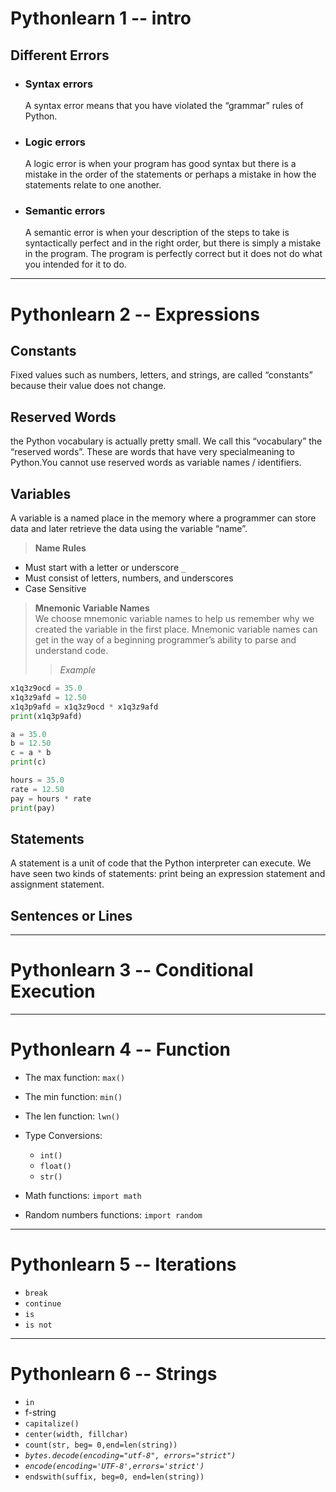 # **Pythonlearn 1 -- intro**

## Different Errors
* ### Syntax errors
  A syntax error means that you have violated the “grammar” rules of Python.
* ### Logic errors
  A logic error is when your program has good syntax but there is a mistake in the order of the statements or perhaps a mistake in how the statements relate to one another.
* ### Semantic errors
  A semantic error is when your description of the steps to take is syntactically perfect and in the right order, but there is simply a mistake in the program. The program is perfectly correct but it does not do what you intended for it to do.
---


# **Pythonlearn 2 -- Expressions**

## Constants
Fixed values such as numbers, letters, and strings, are called “constants” because their value does not change.

## Reserved Words
the Python vocabulary is actually pretty small. We call this “vocabulary” the “reserved words”. These are words that have very specialmeaning to Python.You cannot use reserved words as variable names / identifiers.

## Variables
A variable is a named place in the memory where a programmer can store data and later retrieve the data using the variable “name”.
>**Name Rules**  
* Must start with a letter or underscore `_`
* Must consist of letters, numbers, and underscores
* Case Sensitive

>**Mnemonic Variable Names**  
We choose mnemonic variable names to help us remember why we created the variable in the first place. Mnemonic variable names can get in the way of a beginning programmer’s ability to parse and understand code.  
>>*Example*  
```Python
x1q3z9ocd = 35.0
x1q3z9afd = 12.50
x1q3p9afd = x1q3z9ocd * x1q3z9afd
print(x1q3p9afd)
```
```Python
a = 35.0
b = 12.50
c = a * b
print(c)
```
```Python
hours = 35.0
rate = 12.50
pay = hours * rate
print(pay)
```

## Statements
A statement is a unit of code that the Python interpreter can execute. We have seen two kinds of statements: print being an expression statement and assignment statement.

## Sentences or Lines


---


# **Pythonlearn 3 -- Conditional Execution**
---


# **Pythonlearn 4 -- Function**

* The max function: `max()`
* The min function: `min()`
* The len function: `lwn()`
* Type Conversions:
  * `int()`
  * `float()`
  * `str()`
* Math functions: `import math`

* Random numbers functions: `import random`
---


# **Pythonlearn 5 -- Iterations**

* `break`
* `continue`
* `is`
* `is not`
---


# **Pythonlearn 6 -- Strings**

* `in`
* f-string
* `capitalize()`
* `center(width, fillchar)`
* `count(str, beg= 0,end=len(string))`
* *`bytes.decode(encoding="utf-8", errors="strict")`*
* *`encode(encoding='UTF-8',errors='strict')`*
* `endswith(suffix, beg=0, end=len(string))`
